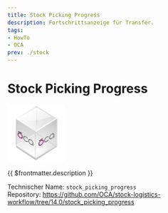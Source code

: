 ```yaml
---
title: Stock Picking Progress
description: Fortschrittsanzeige für Transfer.
tags:
- HowTo
- OCA
prev: ./stock
---
```

# Stock Picking Progress
![icon_oca_app](attachments/icon_oca_app.png)

{{ $frontmatter.description }}

Technischer Name: `stock_picking_progress`\
Repository: <https://github.com/OCA/stock-logistics-workflow/tree/14.0/stock_picking_progress>
